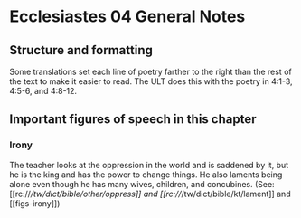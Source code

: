 # Ecclesiastes 04 General Notes
## Structure and formatting

Some translations set each line of poetry farther to the right than the rest of the text to make it easier to read. The ULT does this with the poetry in 4:1-3, 4:5-6, and 4:8-12.

## Important figures of speech in this chapter

### Irony
The teacher looks at the oppression in the world and is saddened by it, but he is the king and has the power to change things. He also laments being alone even though he has many wives, children, and concubines. (See: [[rc://*/tw/dict/bible/other/oppress]] and [[rc://*/tw/dict/bible/kt/lament]] and [[figs-irony]])